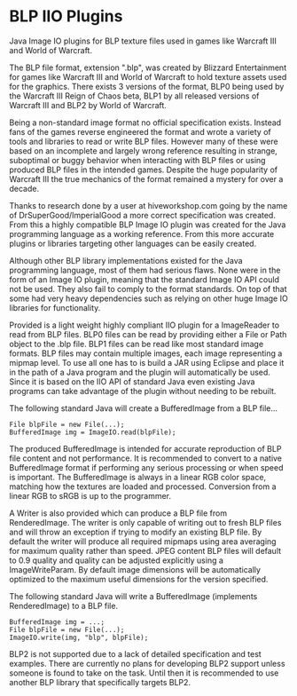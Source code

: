 # BLP IIO Plugins
Java Image IO plugins for BLP texture files used in games like Warcraft III and World of Warcraft.

The BLP file format, extension ".blp", was created by Blizzard Entertainment for games like Warcraft III and World of Warcraft to hold texture assets used for the graphics. There exists 3 versions of the format, BLP0 being used by the Warcraft III Reign of Chaos beta, BLP1 by all released versions of Warcraft III and BLP2 by World of Warcraft.

Being a non-standard image format no official specification exists. Instead fans of the games reverse engineered the format and wrote a variety of tools and libraries to read or write BLP files. However many of these were based on an incomplete and largely wrong reference resulting in strange, suboptimal or buggy behavior when interacting with BLP files or using produced BLP files in the intended games. Despite the huge popularity of Warcraft III the true mechanics of the format remained a mystery for over a decade.

Thanks to research done by a user at hiveworkshop.com going by the name of DrSuperGood/ImperialGood a more correct specification was created. From this a highly compatible BLP Image IO plugin was created for the Java programming language as a working reference. From this more accurate plugins or libraries targeting other languages can be easily created.

Although other BLP library implementations existed for the Java programming language, most of them had serious flaws. None were in the form of an Image IO plugin, meaning that the standard Image IO API could not be used. They also fail to comply to the format standards. On top of that some had very heavy dependencies such as relying on other huge Image IO libraries for functionality.

Provided is a light weight highly compliant IIO plugin for a ImageReader to read from BLP files. BLP0 files can be read by providing either a File or Path object to the .blp file. BLP1 files can be read like most standard image formats. BLP files may contain multiple images, each image representing a mipmap level. To use all one has to is build a JAR using Eclipse and place it in the path of a Java program and the plugin will automatically be used. Since it is based on the IIO API of standard Java even existing Java programs can take advantage of the plugin without needing to be rebuilt.

The following standard Java will create a BufferedImage from a BLP file... 
 
	File blpFile = new File(...);
	BufferedImage img = ImageIO.read(blpFile);
  
The produced BufferedImage is intended for accurate reproduction of BLP file content and not performance. It is recommended to convert to a native BufferedImage format if performing any serious processing or when speed is important. The BufferedImage is always in a linear RGB color space, matching how the textures are loaded and processed. Conversion from a linear RGB to sRGB is up to the programmer.

A Writer is also provided which can produce a BLP file from RenderedImage. The writer is only capable of writing out to fresh BLP files and will throw an exception if trying to modify an existing BLP file. By default the writer will produce all required mipmaps using area averaging for maximum quality rather than speed. JPEG content BLP files will default to 0.9 quality and quality can be adjusted explicitly using a ImageWriteParam. By default image dimensions will be automatically optimized to the maximum useful dimensions for the version specified.

The following standard Java will write a BufferedImage (implements RenderedImage) to a BLP file.

	BufferedImage img = ...;
	File blpFile = new File(...);
	ImageIO.write(img, "blp", blpFile);

BLP2 is not supported due to a lack of detailed specification and test examples. There are currently no plans for developing BLP2 support unless someone is found to take on the task. Until then it is recommended to use another BLP library that specifically targets BLP2.

